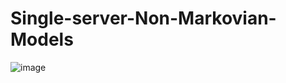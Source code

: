 # Single-server-Non-Markovian-Models




![image](https://user-images.githubusercontent.com/104613195/173732900-b60f7a92-f18b-4faa-910d-0835cccaa44b.png)

